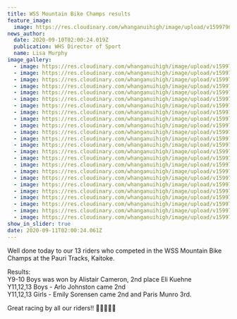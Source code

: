 ```yaml
---
title: WSS Mountain Bike Champs results
feature_image:
  image: https://res.cloudinary.com/whanganuihigh/image/upload/v1599790018/News/118989046_1673256559490110_4005523949574779697_o.jpg
news_author:
  date: 2020-09-10T02:00:24.019Z
  publication: WHS Director of Sport
  name: Lisa Murphy
image_gallery:
  - image: https://res.cloudinary.com/whanganuihigh/image/upload/v1599790566/News/WSS%20Mountain%20Bike%20Champs%20at%20Pauri%20Tracks%2C%20Kaitoke%2010.9.20/119169531_1673258082823291_1515644827646503164_o.jpg
  - image: https://res.cloudinary.com/whanganuihigh/image/upload/v1599790565/News/WSS%20Mountain%20Bike%20Champs%20at%20Pauri%20Tracks%2C%20Kaitoke%2010.9.20/119065121_1673257529490013_4006131596011272676_o.jpg
  - image: https://res.cloudinary.com/whanganuihigh/image/upload/v1599790565/News/WSS%20Mountain%20Bike%20Champs%20at%20Pauri%20Tracks%2C%20Kaitoke%2010.9.20/119141994_1673256329490133_4371798885749428978_o.jpg
  - image: https://res.cloudinary.com/whanganuihigh/image/upload/v1599790565/News/WSS%20Mountain%20Bike%20Champs%20at%20Pauri%20Tracks%2C%20Kaitoke%2010.9.20/119022762_1673257599490006_3877972066897024417_o.jpg
  - image: https://res.cloudinary.com/whanganuihigh/image/upload/v1599790564/News/WSS%20Mountain%20Bike%20Champs%20at%20Pauri%20Tracks%2C%20Kaitoke%2010.9.20/119037056_1673257382823361_5331254972948203469_o.jpg
  - image: https://res.cloudinary.com/whanganuihigh/image/upload/v1599790564/News/WSS%20Mountain%20Bike%20Champs%20at%20Pauri%20Tracks%2C%20Kaitoke%2010.9.20/119041658_1673256852823414_8086545607799305012_o.jpg
  - image: https://res.cloudinary.com/whanganuihigh/image/upload/v1599790564/News/WSS%20Mountain%20Bike%20Champs%20at%20Pauri%20Tracks%2C%20Kaitoke%2010.9.20/119030971_1673256882823411_7376145218833647607_o.jpg
  - image: https://res.cloudinary.com/whanganuihigh/image/upload/v1599790563/News/WSS%20Mountain%20Bike%20Champs%20at%20Pauri%20Tracks%2C%20Kaitoke%2010.9.20/119008895_1673257042823395_8604584992249565835_o.jpg
  - image: https://res.cloudinary.com/whanganuihigh/image/upload/v1599790562/News/WSS%20Mountain%20Bike%20Champs%20at%20Pauri%20Tracks%2C%20Kaitoke%2010.9.20/118986305_1673257312823368_148081629612906354_o.jpg
  - image: https://res.cloudinary.com/whanganuihigh/image/upload/v1599790561/News/WSS%20Mountain%20Bike%20Champs%20at%20Pauri%20Tracks%2C%20Kaitoke%2010.9.20/118972997_1673257862823313_5253264918765056558_o.jpg
  - image: https://res.cloudinary.com/whanganuihigh/image/upload/v1599790561/News/WSS%20Mountain%20Bike%20Champs%20at%20Pauri%20Tracks%2C%20Kaitoke%2010.9.20/118956998_1673258052823294_4215630074404442456_o.jpg
  - image: https://res.cloudinary.com/whanganuihigh/image/upload/v1599790561/News/WSS%20Mountain%20Bike%20Champs%20at%20Pauri%20Tracks%2C%20Kaitoke%2010.9.20/118974588_1673256556156777_5381726072119619379_o.jpg
  - image: https://res.cloudinary.com/whanganuihigh/image/upload/v1599790561/News/WSS%20Mountain%20Bike%20Champs%20at%20Pauri%20Tracks%2C%20Kaitoke%2010.9.20/118960076_1673258399489926_3845722208760592484_o.jpg
  - image: https://res.cloudinary.com/whanganuihigh/image/upload/v1599790559/News/WSS%20Mountain%20Bike%20Champs%20at%20Pauri%20Tracks%2C%20Kaitoke%2010.9.20/118930312_1673258426156590_4241957394606398539_o.jpg
  - image: https://res.cloudinary.com/whanganuihigh/image/upload/v1599790559/News/WSS%20Mountain%20Bike%20Champs%20at%20Pauri%20Tracks%2C%20Kaitoke%2010.9.20/118919625_1673256506156782_4440777013659483651_o.jpg
  - image: https://res.cloudinary.com/whanganuihigh/image/upload/v1599790559/News/WSS%20Mountain%20Bike%20Champs%20at%20Pauri%20Tracks%2C%20Kaitoke%2010.9.20/118953253_1673256346156798_3903723965066181625_o.jpg
  - image: https://res.cloudinary.com/whanganuihigh/image/upload/v1599790558/News/WSS%20Mountain%20Bike%20Champs%20at%20Pauri%20Tracks%2C%20Kaitoke%2010.9.20/118955312_1673256739490092_6331854635585975745_o.jpg
  - image: https://res.cloudinary.com/whanganuihigh/image/upload/v1599790558/News/WSS%20Mountain%20Bike%20Champs%20at%20Pauri%20Tracks%2C%20Kaitoke%2010.9.20/118938102_1673256749490091_2113390062723951354_o.jpg
  - image: https://res.cloudinary.com/whanganuihigh/image/upload/v1599790557/News/WSS%20Mountain%20Bike%20Champs%20at%20Pauri%20Tracks%2C%20Kaitoke%2010.9.20/118904708_1673257579490008_7120924003256193803_o.jpg
  - image: https://res.cloudinary.com/whanganuihigh/image/upload/v1599790556/News/WSS%20Mountain%20Bike%20Champs%20at%20Pauri%20Tracks%2C%20Kaitoke%2010.9.20/118890098_1673256959490070_6930205782054953125_o.jpg
  - image: https://res.cloudinary.com/whanganuihigh/image/upload/v1599790556/News/WSS%20Mountain%20Bike%20Champs%20at%20Pauri%20Tracks%2C%20Kaitoke%2010.9.20/118866841_1673257169490049_9002067278667089937_o.jpg
  - image: https://res.cloudinary.com/whanganuihigh/image/upload/v1599790556/News/WSS%20Mountain%20Bike%20Champs%20at%20Pauri%20Tracks%2C%20Kaitoke%2010.9.20/118883120_1673258186156614_9169540174916050754_o.jpg
  - image: https://res.cloudinary.com/whanganuihigh/image/upload/v1599790556/News/WSS%20Mountain%20Bike%20Champs%20at%20Pauri%20Tracks%2C%20Kaitoke%2010.9.20/118888635_1673257672823332_216531910820636181_o.jpg
  - image: https://res.cloudinary.com/whanganuihigh/image/upload/v1599790556/News/WSS%20Mountain%20Bike%20Champs%20at%20Pauri%20Tracks%2C%20Kaitoke%2010.9.20/118878177_1673256796156753_3782412128418057472_o.jpg
show_in_slider: true
date: 2020-09-11T02:00:24.061Z
---
```

Well done today to our 13 riders who competed in the WSS Mountain Bike Champs at the Pauri Tracks, Kaitoke.

Results:  
Y9-10 Boys was won by Alistair Cameron, 2nd place Eli Kuehne  
Y11,12,13 Boys - Arlo Johnston came 2nd  
Y11,12,13 Girls - Emily Sorensen came 2nd and Paris Munro 3rd. 

Great racing by all our riders!! 💛💚🚴‍♀️🚴

